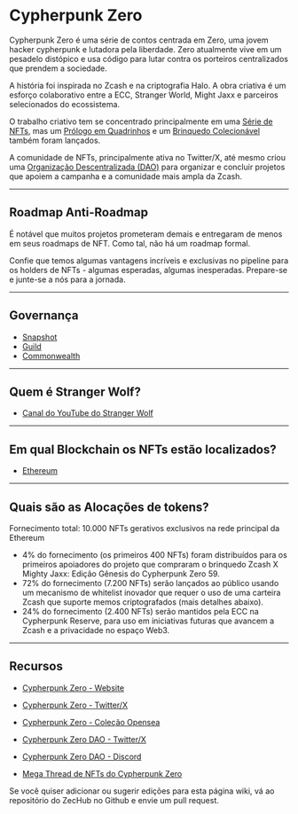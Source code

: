 # Cypherpunk Zero

Cypherpunk Zero é uma série de contos centrada em Zero, uma jovem hacker cypherpunk e lutadora pela liberdade. Zero atualmente vive em um pesadelo distópico e usa código para lutar contra os porteiros centralizados que prendem a sociedade.

A história foi inspirada no Zcash e na criptografia Halo. A obra criativa é um esforço colaborativo entre a ECC, Stranger World, Might Jaxx e parceiros selecionados do ecossistema.

O trabalho criativo tem se concentrado principalmente em uma [Série de NFTs](https://opensea.io/collection/cypherpunk-zero), mas um [Prólogo em Quadrinhos](https://halo.electriccoin.co/#view-prologue) e um [Brinquedo Colecionável](https://mightyjaxx.com/products/cypherpunk-zero) também foram lançados.

A comunidade de NFTs, principalmente ativa no Twitter/X, até mesmo criou uma [Organização Descentralizada (DAO)](https://twitter.com/CypherpunkDAO) para organizar e concluir projetos que apoiem a campanha e a comunidade mais ampla da Zcash.

---

## Roadmap Anti-Roadmap

É notável que muitos projetos prometeram demais e entregaram de menos em seus roadmaps de NFT. Como tal, não há um roadmap formal.

Confie que temos algumas vantagens incríveis e exclusivas no pipeline para os holders de NFTs - algumas esperadas, algumas inesperadas. Prepare-se e junte-se a nós para a jornada.

---

## Governança

- [Snapshot](https://vote.cypherpunkzero.com/)
- [Guild](https://guild.xyz/cypherpunkzerodao)
- [Commonwealth](https://commonwealth.im/cypherpunk-zero)

---

## Quem é Stranger Wolf?

- [Canal do YouTube do Stranger Wolf](https://www.youtube.com/channel/UCFs8hIei9YdOJat7olR8iuQ)

---

## Em qual Blockchain os NFTs estão localizados?

- [Ethereum](https://etherscan.io/address/0x3e86d6cf041b719c575f57050697c115f0a53758)

---

## Quais são as Alocações de tokens?

Fornecimento total: 10.000 NFTs gerativos exclusivos na rede principal da Ethereum

- 4% do fornecimento (os primeiros 400 NFTs) foram distribuídos para os primeiros apoiadores do projeto que compraram o brinquedo Zcash X Mighty Jaxx: Edição Gênesis do Cypherpunk Zero 59.
- 72% do fornecimento (7.200 NFTs) serão lançados ao público usando um mecanismo de whitelist inovador que requer o uso de uma carteira Zcash que suporte memos criptografados (mais detalhes abaixo).
- 24% do fornecimento (2.400 NFTs) serão mantidos pela ECC na Cypherpunk Reserve, para uso em iniciativas futuras que avancem a Zcash e a privacidade no espaço Web3.

---

## Recursos

- [Cypherpunk Zero - Website](https://halo.electriccoin.co/)

- [Cypherpunk Zero - Twitter/X](https://twitter.com/cypherpunkZero)

- [Cypherpunk Zero - Coleção Opensea](https://opensea.io/collection/cypherpunk-zero)

- [Cypherpunk Zero DAO - Twitter/X](https://twitter.com/CypherpunkDAO)

- [Cypherpunk Zero DAO - Discord](https://discord.com/invite/sjfgXys4Jf)

- [Mega Thread de NFTs do Cypherpunk Zero](https://forum.zcashcommunity.com/t/cypherpunk-zero-nft-megathread/41502?u=dismad)

Se você quiser adicionar ou sugerir edições para esta página wiki, vá ao repositório do ZecHub no Github e envie um pull request.
